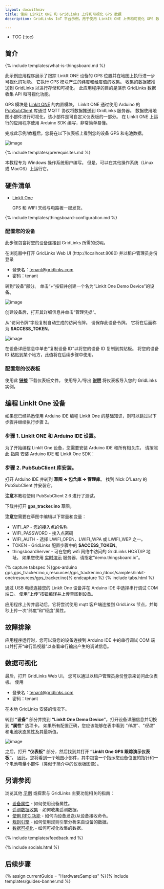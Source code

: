 ```yaml
---
layout: docwithnav
title: 使用 LinkIt ONE 和 GridLinks 上传和可视化 GPS 数据
description: GridLinks IoT 平台示例，用于使用 LinkIt ONE 上传和可视化 GPS 数据

---
```


* TOC
{:toc}

## 简介
{% include templates/what-is-thingsboard.md %}

此示例应用程序展示了跟踪 LinkIt ONE 设备的 GPS 位置并在地图上执行进一步可视化的功能。
它执行 GPS 模块产生的纬度和经度值的收集。
收集的数据被推送到 GridLinks 以进行存储和可视化。
此应用程序的目的是演示 GridLinks 数据收集 API 和可视化功能。

GPS 模块是 [LinkIt ONE](https://wiki.seeedstudio.com/LinkIt_ONE/) 的内置模块。
LinkIt ONE 通过使用 Arduino 的 [PubSubClient](https://github.com/knolleary/pubsubclient) 库通过 MQTT 协议将数据推送到 GridLinks 服务器。
数据使用地图小部件进行可视化，该小部件是可自定义仪表板的一部分。
在 LinkIt ONE 上运行的应用程序使用 Arduino SDK 编写，非常简单易懂。

完成此示例/教程后，您将在以下仪表板上看到您的设备 GPS 和电池数据。

![image](/images/samples/linkit-one/gps/dashboard.png)

{% include templates/prerequisites.md %}

本教程专为 Windows 操作系统用户编写。
但是，可以在其他操作系统（Linux 或 MacOS）上运行它。

## 硬件清单

- [LinkIt One](https://www.seeedstudio.com/LinkIt-ONE-p-2017.html)

   GPS 和 WIFI 天线与电路板一起发货。

{% include templates/thingsboard-configuration.md %}

### 配置您的设备

此步骤包含将您的设备连接到 GridLinks 所需的说明。

在浏览器中打开 GridLinks Web UI (http://localhost:8080) 并以租户管理员身份登录

- 登录名：tenant@gridlinks.com
- 密码：tenant

转到“设备”部分。
单击“+”按钮并创建一个名为“LinkIt One Demo Device”的设备。

![image](/images/samples/linkit-one/gps/device.png)

创建设备后，打开其详细信息并单击“管理凭据”。

从“访问令牌”字段复制自动生成的访问令牌。
请保存此设备令牌。
它将在后面称为 **$ACCESS_TOKEN**。

![image](/images/samples/linkit-one/gps/credentials.png)


在设备详细信息中单击“复制设备 ID”以将您的设备 ID 复制到剪贴板。
将您的设备 ID 粘贴到某个地方，此值将在后续步骤中使用。

### 配置您的仪表板

使用此 [**链接**](/docs/samples/linkit-one/resources/linkit_one_gps_dashboard_v2.json) 下载仪表板文件。
使用导入/导出 [**说明**](/docs/user-guide/ui/dashboards/#dashboard-importexport) 将仪表板导入您的 GridLinks 实例。

## 编程 LinkIt One 设备

如果您已经熟悉使用 Arduino IDE 编程 LinkIt One 的基础知识，则可以跳过以下步骤并继续执行步骤 2。

### 步骤 1. LinkIt ONE 和 Arduino IDE 设置。

为了开始编程 LinkIt One 设备，您需要安装 Arduino IDE 和所有相关库。
请按照此 [指南](https://github.com/MediaTek-Labs) 安装 Arduino IDE 和 LinkIt One SDK：

### 步骤 2. PubSubClient 库安装。

打开 Arduino IDE 并转到 **草图 -> 包含库 -> 管理库**。
找到 Nick O'Leary 的 PubSubClient 并安装它。

**注意**本教程使用 PubSubClient 2.6 进行了测试。

下载并打开 **gps_tracker.ino** 草图。

**注意**您需要在草图中编辑以下常量和变量：

- WIFI_AP - 您的接入点的名称
- WIFI_PASSWORD - 接入点密码
- WIFI_AUTH - 选择 LWIFI_OPEN、LWIFI_WPA 或 LWIFI_WEP 之一。
- TOKEN - GridLinks 配置步骤中的 **$ACCESS_TOKEN**。
- thingsboardServer - 可在您的 wifi 网络中访问的 GridLinks HOST/IP 地址。
如果您使用 [实时演示](https://gridlinks.codingas.com/) 服务器，请指定“demo.thingsboard.io”。

{% capture tabspec %}gps-arduino
gps,gps_tracker.ino,c,resources/gps_tracker.ino,/docs/samples/linkit-one/resources/gps_tracker.ino{% endcapture %}
{% include tabs.html %}

通过 USB 电缆连接您的 LinkIt One 设备并在 Arduino IDE 中选择串行调试 COM 端口。
使用“上传”按钮编译并上传草图到设备。

应用程序上传并启动后，它将尝试使用 mqtt 客户端连接到 GridLinks 节点，并每秒上传一次“纬度”和“经度”属性。

## 故障排除

应用程序运行时，您可以将您的设备连接到 Arduino IDE 中的串行调试 COM 端口并打开“串行监视器”以查看串行输出产生的调试信息。

## 数据可视化

最后，打开 GridLinks Web UI。
您可以通过以租户管理员身份登录来访问此仪表板。
使用

- 登录名：tenant@gridlinks.com
- 密码：tenant

在本地 GridLinks 安装的情况下。

转到 **“设备”** 部分并找到 **“LinkIt One Demo Device”**，打开设备详细信息并切换到 **“属性”** 选项卡。
如果所有配置正确，您应该能够在表中看到 *“纬度”*、*“经度”* 和电池状态属性及其最新值。

![image](/images/samples/linkit-one/gps/attributes.png)

之后，打开 **“仪表板”** 部分，然后找到并打开 **“LinkIt One GPS 跟踪演示仪表板”**。
因此，您将看到一个地图小部件，其中包含一个指示您设备位置的指针和一个电池电量小部件（类似于简介中的仪表板图像）。

## 另请参阅

浏览其他 [示例](/docs/samples) 或探索与 GridLinks 主要功能相关的指南：

- [设备属性](/docs/user-guide/attributes/) - 如何使用设备属性。
- [遥测数据收集](/docs/user-guide/telemetry/) - 如何收集遥测数据。
- [使用 RPC 功能](/docs/user-guide/rpc/) - 如何向设备发送/从设备接收命令。
- [规则引擎](/docs/user-guide/rule-engine/) - 如何使用规则引擎分析来自设备的数据。
- [数据可视化](/docs/user-guide/visualization/) - 如何可视化收集的数据。

{% include templates/feedback.md %}

{% include socials.html %}

## 后续步骤

{% assign currentGuide = "HardwareSamples" %}{% include templates/guides-banner.md %}